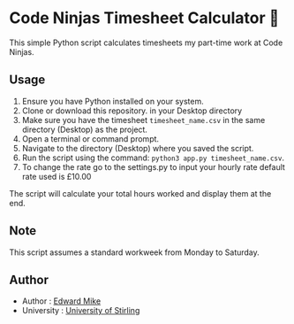 # Code Ninjas Timesheet Calculator 🔢

This simple Python script calculates timesheets my part-time work at Code Ninjas.

## Usage

1. Ensure you have Python installed on your system.
2. Clone or download this repository. in your Desktop directory
3. Make sure you have the timesheet `timesheet_name.csv` in the same directory (Desktop) as the project.
3. Open a terminal or command prompt.
4. Navigate to the directory (Desktop) where you saved the script.
5. Run the script using the command: `python3 app.py timesheet_name.csv`.
6. To change the rate go to the settings.py to input your hourly rate default rate used is £10.00

The script will calculate your total hours worked and display them at the end.

## Note

This script assumes a standard workweek from Monday to Saturday.
## Author

- Author : [Edward Mike](https://www.github.com/octokatherine)
- University : [University of Stirling](https://www.stir.ac.uk/) 


